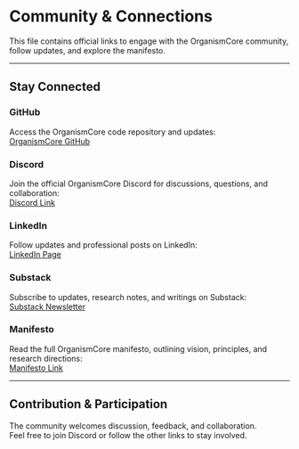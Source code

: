 # Community & Connections

This file contains official links to engage with the OrganismCore community, follow updates, and explore the manifesto.

---

## Stay Connected

### GitHub
Access the OrganismCore code repository and updates:  
[OrganismCore GitHub](https://github.com/Eric-Robert-Lawson/OrganismCore)

### Discord
Join the official OrganismCore Discord for discussions, questions, and collaboration:  
[Discord Link](PLACEHOLDER)

### LinkedIn
Follow updates and professional posts on LinkedIn:  
[LinkedIn Page](https://www.linkedin.com/in/eric-lawson-9a4037234/)

### Substack
Subscribe to updates, research notes, and writings on Substack:  
[Substack Newsletter](https://www.substack.com/@ericrobertlawson)

### Manifesto
Read the full OrganismCore manifesto, outlining vision, principles, and research directions:  
[Manifesto Link](PLACEHOLDER)

---

## Contribution & Participation

The community welcomes discussion, feedback, and collaboration.  
Feel free to join Discord or follow the other links to stay involved.
